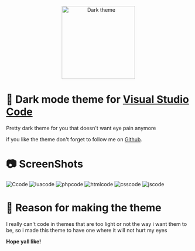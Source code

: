 <div align="center">
      <img alt="Dark theme" width="200" height="200" src="https://cdn4.iconfinder.com/data/icons/photography-outline-black/32/Night_Mode_Moon_Dark_Effect-512.png"/>
</div>

# 🌙 Dark mode theme for [Visual Studio Code](https://code.visualstudio.com)
Pretty dark theme for you that doesn't want eye pain anymore

if you like the theme don't forget to follow me on [Github](https://github.com/synterrr).

# 📷 ScreenShots
![Ccode](https://prnt.sc/w0w4iq)
![luacode](https://prnt.sc/w0w4pa)
![phpcode](https://prnt.sc/w0w4t8)
![htmlcode](https://prnt.sc/w0w4yf)
![csscode](https://prnt.sc/w0w517)
![jscode](https://prnt.sc/w0w553)

# 📌 Reason for making the theme
I really can't code in themes that are too light or not the way i want them to be, so i made this theme to have one where 
it will not hurt my eyes

**Hope yall like!**
